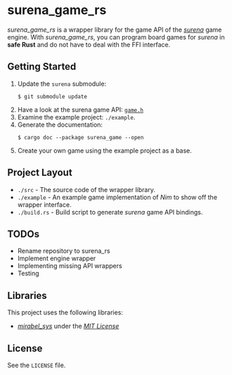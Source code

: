 # surena_game_rs

_surena_game_rs_ is a wrapper library for the game API of the
[_surena_](https://github.com/RememberOfLife/surena/) game engine.
With _surena_game_rs_, you can program board games for _surena_ in **safe Rust**
and do not have to deal with the FFI interface.

## Getting Started

1. Update the `surena` submodule:
   ```
   $ git submodule update
   ```
2. Have a look at the surena game API:
   [`game.h`](https://github.com/RememberOfLife/surena/blob/master/includes/surena/game.h)
3. Examine the example project: `./example`.
4. Generate the documentation:
   ```
   $ cargo doc --package surena_game --open
   ```
5. Create your own game using the example project as a base.

## Project Layout

- `./src` - The source code of the wrapper library.
- `./example` - An example game implementation of _Nim_ to show off the wrapper
  interface.
- `./build.rs` - Build script to generate _surena_ game API bindings.

## TODOs

- Rename repository to surena_rs
- Implement engine wrapper
- Implementing missing API wrappers
- Testing

## Libraries

This project uses the following libraries:

- [_mirabel_sys_](https://github.com/vilaureu/mirabel_sys) under the
  [_MIT License_](https://github.com/vilaureu/mirabel_sys/blob/master/LICENSE)

## License

See the `LICENSE` file.
